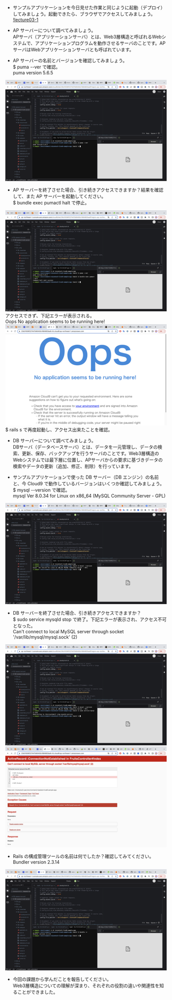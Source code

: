 - サンプルアプリケーションを今日見せた作業と同じように起動（デプロイ）してみましょう。起動できたら、ブラウザでアクセスしてみましょう。
[!lecture03-1](iwayas/RaiseTech/blob/main/lecture03-1.png)

- AP サーバーについて調べてみましょう。
<br> APサーバ（アプリケーションサーバ）とは、Web3層構造と呼ばれるWebシステムで、アプリケーションプログラムを動作させるサーバのことです。APサーバはWebアプリケーションサーバとも呼ばれています。

- AP サーバーの名前とバージョンを確認してみましょう。
<br> $ puma --ver で確認。
<br> puma version 5.6.5
<img src="https://github.com/iwayas/RaiseTech/blob/main/lecture03-3.png">

- AP サーバーを終了させた場合、引き続きアクセスできますか？結果を確認して、また AP サーバーを起動してください。
<br> $ bundle exec pumactl halt で停止。
<img src="https://github.com/iwayas/RaiseTech/blob/main/lecture03-4.png">
<br> アクセスできず、下記エラーが表示される。
<br> Oops No application seems to be running here!
<img src="https://github.com/iwayas/RaiseTech/blob/main/lecture03-5.png">
<br> $ rails s で再度起動し、アクセス出来たことを確認。

- DB サーバーについて調べてみましょう。
<br> DBサーバ（データベースサーバ）とは、データを一元管理し、データの検索、更新、保存、バックアップを行うサーバのことです。Web3層構造のWebシステムでは最下層に位置し、APサーバからの要求に基づきデータの検索やデータの更新（追加、修正、削除）を行っています。

- サンプルアプリケーションで使った DB サーバー（DB エンジン）の名前と、今 Cloud9 で動作しているバージョンはいくつか確認してみましょう。
<br> $ mysql --version で確認。
<br> mysql Ver 8.0.34 for Linux on x86_64 (MySQL Community Server - GPL)
<img src="https://github.com/iwayas/RaiseTech/blob/main/lecture03-6.png">

- DB サーバーを終了させた場合、引き続きアクセスできますか？
<br> $ sudo service mysqld stop で終了。下記エラーが表示され、アクセス不可となった。
<br> Can't connect to local MySQL server through socket '/var/lib/mysql/mysql.sock' (2)
<img src="https://github.com/iwayas/RaiseTech/blob/main/lecture03-7.png">
<img src="https://github.com/iwayas/RaiseTech/blob/lecture03/lecture03-2.png">

- Rails の構成管理ツールの名前は何でしたか？確認してみてください。
<br> Bundler version 2.3.14
<img src="https://github.com/iwayas/RaiseTech/blob/main/lecture03-8.png">

- 今回の課題から学んだことを報告してください。
<br> Web3層構造についての理解が深まり、それぞれの役割の違いや関連性を知ることができました。
